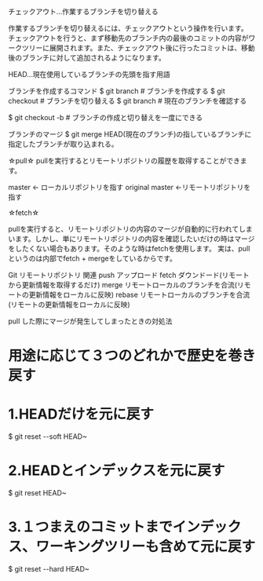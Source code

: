チェックアウト…作業するブランチを切り替える

作業するブランチを切り替えるには、チェックアウトという操作を行います。 チェックアウトを行うと、まず移動先のブランチ内の最後のコミットの内容がワークツリーに展開されます。また、チェックアウト後に行ったコミットは、移動後のブランチに対して追加されるようになります。



HEAD…現在使用しているブランチの先頭を指す用語


ブランチを作成するコマンド
$ git branch <branchname>		# ブランチを作成する
$ git checkout <branchname>		# ブランチを切り替える
$ git branch 					# 現在のブランチを確認する


$ git checkout -b <branchname> # ブランチの作成と切り替えを一度にできる

ブランチのマージ
$ git merge <targetbranch>
HEAD(現在のブランチ)の指しているブランチに指定したブランチが取り込まれる。


☆pull☆
pullを実行するとリモートリポジトリの履歴を取得することができます。

master 				← ローカルリポジトリを指す
original master 	←リモートリポジトリを指す

☆fetch☆

pullを実行すると、リモートリポジトリの内容のマージが自動的に行われてしまいます。しかし、単にリモートリポジトリの内容を確認したいだけの時はマージをしたくない場合もあります。そのような時はfetchを使用します。
実は、pullというのは内部でfetch + mergeをしているからです。


Git リモートリポジトリ 関連
push アップロード
fetch ダウンドード(リモートから更新情報を取得するだけ)
merge リモートローカルのブランチを合流(リモートの更新情報をローカルに反映)
rebase リモートローカルのブランチを合流(リモートの更新情報をローカルに反映)

pull した際にマージが発生してしまったときの対処法
# 用途に応じて３つのどれかで歴史を巻き戻す

# 1.HEADだけを元に戻す
$ git reset --soft HEAD~

# 2.HEADとインデックスを元に戻す
$ git reset HEAD~

# 3.１つまえのコミットまでインデックス、ワーキングツリーも含めて元に戻す
$ git reset --hard HEAD~
